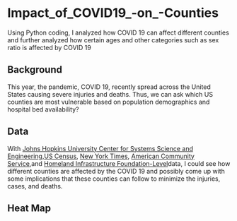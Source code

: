 # Impact_of_COVID19_-on_-Counties
Using Python coding, I analyzed how COVID 19 can affect different counties and further analyzed how certain ages and other categories such as sex ratio is affected by COVID 19

## Background
This year, the pandemic, COVID 19, recently spread across the United States causing severe injuries and deaths. Thus, we can ask which US counties are most vulnerable based on population demographics and hospital bed availability?

## Data 

With [Johns Hopkins University Center for Systems Science and Engineering](https://github.com/CSSEGISandData/COVID-19),[US Census](https://www.census.gov/geographies/reference-files/2018/demo/popest/2018-fips.html), [New York Times](https://github.com/nytimes/covid-19-data), [American Community Service](https://data.census.gov/cedsci/table?q=United%20States&g=0100000US&tid=ACSDP1Y2018.DP05),and [Homeland Infrastructure Foundation-Level](https://hifld-geoplatform.opendata.arcgis.com/datasets/hospitals)data, I could see how different counties are affected by the COVID 19 and possibly come up with some implications that these counties can follow to minimize the injuries, cases, and deaths.

## Heat Map

